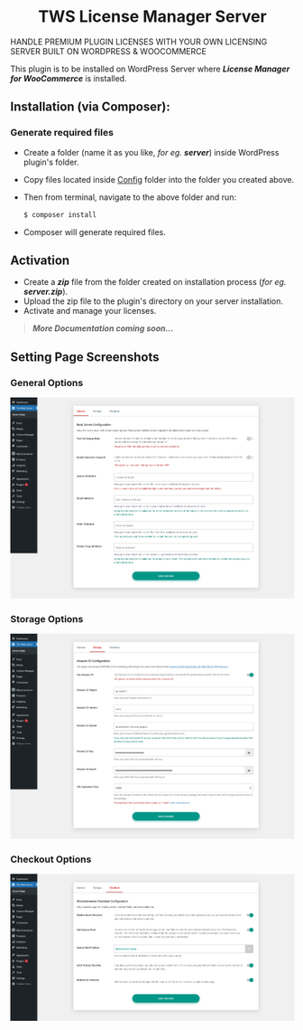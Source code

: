 
<h1 align="center">TWS License Manager Server</h1>

HANDLE PREMIUM PLUGIN LICENSES WITH YOUR OWN LICENSING SERVER BUILT ON WORDPRESS & WOOCOMMERCE

This plugin is to be installed on WordPress Server where ***License Manager for WooCommerce*** is installed.

## Installation (via Composer):

### Generate required files
- Create a folder (name it as you like, *for eg. **server***) inside WordPress plugin's folder.
- Copy files located inside [Config](https://github.com/TheWebSolver/tws-license-manager-server/Config) folder into the folder you created above.
- Then from terminal, navigate to the above folder and run:

	```sh
	$ composer install
	```
- Composer will generate required files.

## Activation
- Create a ***zip*** file from the folder created on installation process (*for eg. **server.zip***).
- Upload the zip file to the plugin's directory on your server installation.
- Activate and manage your licenses.

> ***More Documentation coming soon...***

## Setting Page Screenshots
### General Options
![general][general]
### Storage Options
![storage][storage]
### Checkout Options
![checkout][checkout]

[general]: Screenshots/general.png
[storage]: Screenshots/storage.png
[checkout]: Screenshots/checkout.png